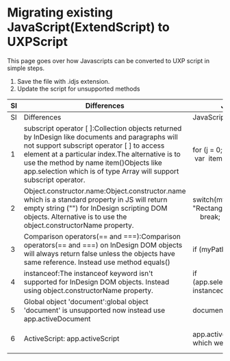 # Migrating existing JavaScript(ExtendScript) to UXPScript

This page goes over how Javascripts can be converted to UXP script in simple steps.

1. Save the file with .idjs extension.
2. Update the script for unsupported methods

| SI | Differences                                                                                                                                                                                                                                                                                                        | JavaScript(Objects also haveExtend Script)                                                                                                                                                                                                                                                                                                                                                                   | UXP Script                                                                                                                                                                                                                                                                                                                                                                                                  |
|----|--------------------------------------------------------------------------------------------------------------------------------------------------------------------------------------------------------------------------------------------------------------------------------------------------------------------|--------------------------------------------------------------------------------------------------------------------------------------------------------------------------------------------------------------------------------------------------------------------------------------------------------------------------------------------------------------------------------------------------------------|-------------------------------------------------------------------------------------------------------------------------------------------------------------------------------------------------------------------------------------------------------------------------------------------------------------------------------------------------------------------------------------------------------------|
| SI | Differences                                                                                                                                                                                                                                                                                                        | JavaScript(Objects also haveExtend Script)                                                                                                                                                                                                                                                                                                                                                                   | UXP Script                                                                                                                                                                                                                                                                                                                                                                                                  |
| 1  | subscript operator [ ]:Collection objects returned by InDesign like documents and paragraphs will not support subscript operator [ ] to access element at a particular index.The alternative is to use the method by name item()Objects like app.selection which is of type Array will support subscript operator. | for (j = 0; j &lt; app.selection[0].paragraphs.length; j++){&nbsp; &nbsp; &nbsp; &nbsp; &nbsp; &nbsp; &nbsp; &nbsp;var&nbsp; item = app.selection[0].paragraphs[j];}                                                                                                                                                                                                                                         | for (j = 0; j &lt; app.selection[0].paragraphs.length; j++){&nbsp; &nbsp; &nbsp; &nbsp; &nbsp; &nbsp; &nbsp; &nbsp;var&nbsp; item = app.selection[0].paragraphs.item(j);}                                                                                                                                                                                                                                   |
| 2  | Object.constructor.name:Object.constructor.name which is a standard property in JS will return empty string ("") for InDesign scripting DOM objects. Alternative is to use the object.constructorName property.                                                                                                    | switch(myPageItem.constructor.name){&nbsp; &nbsp; &nbsp; &nbsp; &nbsp; &nbsp; &nbsp; &nbsp; &nbsp; &nbsp; case "Rectangle":&nbsp; &nbsp; &nbsp; &nbsp; &nbsp; &nbsp; &nbsp; &nbsp; &nbsp; &nbsp; case "Oval":&nbsp; &nbsp; &nbsp; &nbsp; &nbsp; &nbsp; &nbsp; &nbsp; &nbsp; &nbsp; &nbsp; &nbsp; ...&nbsp; &nbsp; &nbsp; &nbsp; &nbsp; &nbsp; &nbsp; &nbsp; &nbsp; &nbsp; &nbsp; &nbsp; break;&nbsp; &nbsp;} | switch(myPageItem.constructorName){&nbsp; &nbsp; &nbsp; &nbsp; &nbsp; &nbsp; &nbsp; &nbsp; &nbsp; &nbsp; case "Rectangle":&nbsp; &nbsp; &nbsp; &nbsp; &nbsp; &nbsp; &nbsp; &nbsp; &nbsp; &nbsp; case "Oval":&nbsp; &nbsp; &nbsp; &nbsp; &nbsp; &nbsp; &nbsp; &nbsp; &nbsp; &nbsp; &nbsp; &nbsp; ...&nbsp; &nbsp; &nbsp; &nbsp; &nbsp; &nbsp; &nbsp; &nbsp; &nbsp; &nbsp; &nbsp; &nbsp; break;&nbsp; &nbsp;} |
| 3  | Comparison operators(== and ===):Comparison operators(== and ===) on InDesign DOM objects will always return false unless the objects have same reference. Instead use method equals()                                                                                                                             | if (myPath.pathType == PathType.closedPath) { ... }                                                                                                                                                                                                                                                                                                                                                          | if (myPath.pathType.equals(PathType.closedPath)) { ... }                                                                                                                                                                                                                                                                                                                                                    |
| 4  | instanceof:The instanceof keyword isn't supported for InDesign DOM objects. Instead using object.constructorName property.                                                                                                                                                                                         | if (app.selection[0].paragraphs[0].appliedParagraphStyle.parent instanceofParagraphStyleGroup) { ... }                                                                                                                                                                                                                                                                                                       | if (app.selection[0].paragraphs.item(0).parent.constructorName =="ParagraphStyleGroup") { ... }                                                                                                                                                                                                                                                                                                             |
| 5  | Global object 'document':global object 'document' is unsupported now instead use app.activeDocument                                                                                                                                                                                                                | document.findText()                                                                                                                                                                                                                                                                                                                                                                                          | app.activeDocument.findText()                                                                                                                                                                                                                                                                                                                                                                               |
| 6  | ActiveScript: app.activeScript                                                                                                                                                                                                                                                                                     | app.activeScript returns current running script as file object on which we can access other properties.                                                                                                                                                                                                                                                                                                      | app.activeScript returns the path of the current script as a string. No other properties can be accessed on app.activeScript&nbsp;                                                                                                                                                                                                                                                                          |
